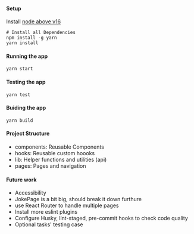 #### Setup

Install [node above v16](https://nodejs.org/en/download/)

```
# Install all Dependencies
npm install -g yarn
yarn install
```

#### Running the app

```
yarn start
```

#### Testing the app

```
yarn test
```

#### Buiding the app

```
yarn build
```

#### Project Structure

-   components: Reusable Components
-   hooks: Reusable custom hoooks
-   lib: Helper functions and utilities (api)
-   pages: Pages and navigation

#### Future work

-   Accessibility
-   JokePage is a bit big, should break it down furthure
-   use React Router to handle multiple pages
-   Install more eslint plugins
-   Configure Husky, lint-staged, pre-commit hooks to check code quality
-   Optional tasks' testing case
